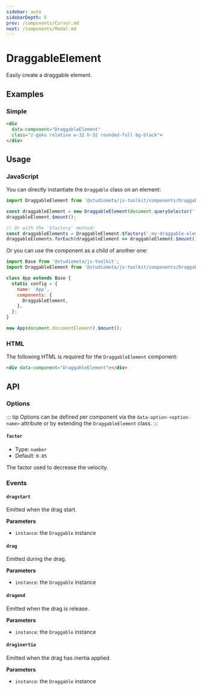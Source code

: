 ```yaml
---
sidebar: auto
sidebarDepth: 5
prev: /components/Cursor.md
next: /components/Modal.md
---
```


# DraggableElement

Easily create a draggable element.

## Examples

### Simple

<ToolkitPreview>
  <div class="w-full h-96 flex items-center justify-center">
    <div data-component="DraggableElement" class="z-goku relative w-32 h-32 rounded-full bg-black cursor-grab"></div>
  </div>
</ToolkitPreview>

```html
<div
  data-component="DraggableElement"
  class="z-goku relative w-32 h-32 rounded-full bg-black">
</div>
```

## Usage

### JavaScript

You can directly instantiate the `Draggable` class on an element:

```js
import DraggableElement from '@studiometa/js-toolkit/components/Draggable';

const draggableElement = new DraggableElement(document.querySelector('.my-draggable-element'));
draggableElement.$mount();

// Or with the `$factory` method:
const draggableElements = DraggableElement.$factory('.my-draggable-element');
draggableElements.forEach(draggableElement => draggableElement.$mount());
```

Or you can use the component as a child of another one:

```js
import Base from '@studiometa/js-toolkit';
import DraggableElement from '@studiometa/js-toolkit/components/Draggable';

class App extends Base {
  static config = {
    name: 'App',
    components: {
      DraggableElement,
    },
  };
}

new App(document.documentElement).$mount();
```

### HTML

The following HTML is required for the `DraggableElement` component:

```html
<div data-component="DraggableElement"></div>
```

## API

### Options

::: tip
Options can be defined per component via the `data-option-<option-name>` attribute or by extending the `DraggableElement` class.
:::

#### `factor`

- Type: `number`
- Default: `0.85`

The factor used to decrease the velocity.

### Events

#### `dragstart`

Emitted when the drag start.

**Parameters**
- `instance`: the `Draggable` instance

#### `drag`

Emitted during the drag.

**Parameters**
- `instance`: the `Draggable` instance

#### `dragend`

Emitted when the drag is release.

**Parameters**
- `instance`: the `Draggable` instance

#### `draginertia`

Emitted when the drag has inertia applied.

**Parameters**
- `instance`: the `Draggable` instance
